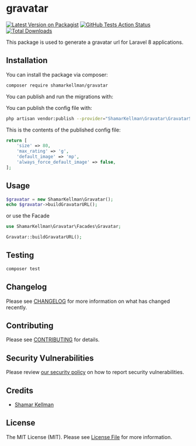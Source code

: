 # gravatar

[![Latest Version on Packagist](https://img.shields.io/packagist/v/shamarkellman/gravatar.svg?style=flat-square)](https://packagist.org/packages/shamarkellman/gravatar)
[![GitHub Tests Action Status](https://img.shields.io/github/workflow/status/shamarkellman/gravatar/run-tests?label=tests)](https://github.com/shamarkellman/gravatar/actions?query=workflow%3ATests+branch%3Amaster)
[![Total Downloads](https://img.shields.io/packagist/dt/shamarkellman/gravatar.svg?style=flat-square)](https://packagist.org/packages/shamarkellman/gravatar)


This package is used to generate a gravatar url for Laravel 8 applications.

## Installation

You can install the package via composer:

```bash
composer require shamarkellman/gravatar
```

You can publish and run the migrations with:

You can publish the config file with:
```bash
php artisan vendor:publish --provider="ShamarKellman\Gravatar\GravatarServiceProvider" --tag="gravatar-config"
```

This is the contents of the published config file:

```php
return [
    'size' => 80,
    'max_rating' => 'g',
    'default_image' => 'mp',
    'always_force_default_image' => false,
];
```

## Usage

```php
$gravatar = new ShamarKellman\Gravatar();
echo $gravatar->buildGravatarURL();
```
or use the Facade
```php
use ShamarKellman\Gravatar\Facades\Gravatar;

Gravatar::buildGravatarURL();
```

## Testing

```bash
composer test
```

## Changelog

Please see [CHANGELOG](CHANGELOG.md) for more information on what has changed recently.

## Contributing

Please see [CONTRIBUTING](.github/CONTRIBUTING.md) for details.

## Security Vulnerabilities

Please review [our security policy](../../security/policy) on how to report security vulnerabilities.

## Credits

- [Shamar Kellman](https://github.com/ShamarKellman)

## License

The MIT License (MIT). Please see [License File](LICENSE.md) for more information.
